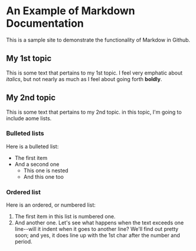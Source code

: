 # An Example of Markdown Documentation

This is a sample site to demonstrate the functionality of Markdow in Github.

## My 1st topic

This is some text that pertains to my 1st topic. I feel very emphatic about *italics*, but not nearly as much as I feel about going forth **boldly**.

## My 2nd topic

This is some text that pertains to my 2nd topic. in this topic, I'm going to include aome lists.

### Bulleted lists

Here is a bulleted list:

 * The first item
 * And a second one
   * This one is nested
   * And this one too

### Ordered list

Here is an ordered, or numbered list:

1. The first item in this list is numbered one.
2. And another one. Let's see what happens when the text exceeds one line--will it indent when it goes to another line? We'll find out pretty soon; and yes, it does line up with the 1st char after the number and period.

